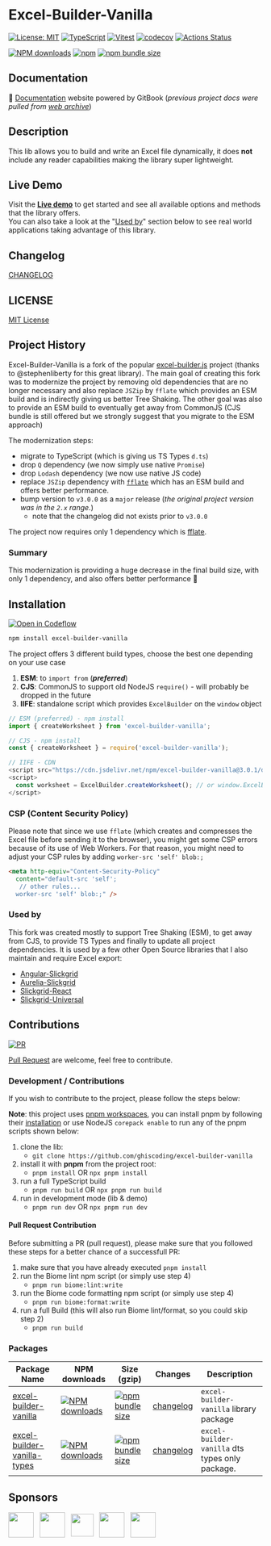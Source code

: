 # Excel-Builder-Vanilla

[![License: MIT](https://img.shields.io/badge/License-MIT-yellow.svg)](https://opensource.org/licenses/MIT)
[![TypeScript](https://img.shields.io/badge/%3C%2F%3E-TypeScript-%230074c1.svg)](http://www.typescriptlang.org/)
[![Vitest](https://img.shields.io/badge/tested%20with-vitest-fcc72b.svg?logo=vitest)](https://vitest.dev/)
[![codecov](https://codecov.io/gh/ghiscoding/excel-builder-vanilla/branch/main/graph/badge.svg)](https://codecov.io/gh/ghiscoding/excel-builder-vanilla)
[![Actions Status](https://github.com/ghiscoding/excel-builder-vanilla/actions/workflows/main.yml/badge.svg)](https://github.com/ghiscoding/excel-builder-vanilla/actions)

[![NPM downloads](https://img.shields.io/npm/dy/excel-builder-vanilla)](https://npmjs.org/package/excel-builder-vanilla)
[![npm](https://img.shields.io/npm/v/excel-builder-vanilla.svg?logo=npm&logoColor=fff&label=npm)](https://www.npmjs.com/package/excel-builder-vanilla)
[![npm bundle size](https://img.shields.io/bundlephobia/minzip/excel-builder-vanilla?color=success&label=gzip)](https://bundlephobia.com/result?p=excel-builder-vanilla)

## Documentation

📘 [Documentation](https://ghiscoding.gitbook.io/excel-builder-vanilla/) website powered by GitBook (_previous project docs were pulled from [web archive](http://web.archive.org/web/20160907052007/http://excelbuilderjs.com)_)

## Description

This lib allows you to build and write an Excel file dynamically, it does **not** include any reader capabilities making the library super lightweight.

## Live Demo

Visit the [**Live demo**](https://ghiscoding.github.io/excel-builder-vanilla/) to get started and see all available options and methods that the library offers.<br>
You can also take a look at the "[Used by](#used-by)" section below to see real world applications taking advantage of this library.

## Changelog

[CHANGELOG](https://github.com/ghiscoding/excel-builder-vanilla/blob/main/packages/excel-builder-vanilla/CHANGELOG.md)

## LICENSE

[MIT License](https://github.com/ghiscoding/excel-builder-vanilla/blob/main/LICENSE.md)

## Project History
Excel-Builder-Vanilla is a fork of the popular [excel-builder.js](https://github.com/stephenliberty/excel-builder.js) project (thanks to @stephenliberty for this great library). The main goal of creating this fork was to modernize the project by removing old dependencies that are no longer necessary and also replace `JSZip` by `fflate` which provides an ESM build and is indirectly giving us better Tree Shaking. The other goal was also to provide an ESM build to eventually get away from CommonJS (CJS bundle is still offered but we strongly suggest that you migrate to the ESM approach)

The modernization steps:
- migrate to TypeScript (which is giving us TS Types `d.ts`)
- drop `Q` dependency (we now simply use native `Promise`)
- drop `Lodash` dependency (we now use native JS code)
- replace `JSZip` dependency with [`fflate`](https://github.com/101arrowz/fflate) which has an ESM build and offers better performance.
- bump version to `v3.0.0` as a `major` release (_the original project version was in the `2.x` range._)
  - note that the changelog did not exists prior to `v3.0.0`

The project now requires only 1 dependency which is [fflate](https://github.com/101arrowz/fflate).

### Summary

This modernization is providing a huge decrease in the final build size, with only 1 dependency, and also offers better performance 🚀

## Installation

[![Open in Codeflow](https://developer.stackblitz.com/img/open_in_codeflow.svg)](https:///pr.new/ghiscoding/excel-builder-vanilla)

```sh
npm install excel-builder-vanilla
```

The project offers 3 different build types, choose the best one depending on your use case
1. **ESM**: to `import from` (_**preferred**_)
2. **CJS**: CommonJS to support old NodeJS `require()` - will probably be dropped in the future
3. **IIFE**: standalone script which provides `ExcelBuilder` on the `window` object

```ts
// ESM (preferred) - npm install
import { createWorksheet } from 'excel-builder-vanilla';

// CJS - npm install
const { createWorksheet } = require('excel-builder-vanilla');

// IIFE - CDN
<script src="https://cdn.jsdelivr.net/npm/excel-builder-vanilla@3.0.1/dist/excel-builder.iife.js"></script>
<script>
  const worksheet = ExcelBuilder.createWorksheet(); // or window.ExcelBuilder.createWorksheet();
</script>
```

### CSP (Content Security Policy)
Please note that since we use `fflate` (which creates and compresses the Excel file before sending it to the browser), you might get some CSP errors because of its use of Web Workers. For that reason, you might need to adjust your CSP rules by adding `worker-src 'self' blob:;`

```html
<meta http-equiv="Content-Security-Policy"
  content="default-src 'self';
   // other rules...
  worker-src 'self' blob:;" />
```

### Used by

This fork was created mostly to support Tree Shaking (ESM), to get away from CJS, to provide TS Types and finally to update all project dependencies. It is used by a few other Open Source libraries that I also maintain and require Excel export:

- [Angular-Slickgrid](https://github.com/ghiscoding/Angular-Slickgrid)
- [Aurelia-Slickgrid](https://github.com/ghiscoding/aurelia-slickgrid)
- [Slickgrid-React](https://github.com/ghiscoding/slickgrid-react)
- [Slickgrid-Universal](https://github.com/ghiscoding/slickgrid-universal)

## Contributions

[![PR](https://img.shields.io/badge/PR-Welcome-1abc9c)](https://github.com/ghiscoding/excel-builder-vanilla/pulls)

[Pull Request](https://github.com/ghiscoding/excel-builder-vanilla/pulls) are welcome, feel free to contribute.

### Development / Contributions

If you wish to contribute to the project, please follow the steps below:

**Note**: this project uses [pnpm workspaces](https://pnpm.io/workspaces), you can install pnpm by following their [installation](https://pnpm.io/installation) or use NodeJS `corepack enable` to run any of the pnpm scripts shown below:

1. clone the lib:
   - `git clone https://github.com/ghiscoding/excel-builder-vanilla`
2. install it with **pnpm** from the project root:
   - `pnpm install` OR `npx pnpm install`
3. run a full TypeScript build
   - `pnpm run build` OR `npx pnpm run build`
4. run in development mode (lib & demo)
   - `pnpm run dev` OR `npx pnpm run dev`

#### Pull Request Contribution

Before submitting a PR (pull request), please make sure that you followed these steps for a better chance of a successfull PR:

1. make sure that you have already executed `pnpm install`
2. run the Biome lint npm script (or simply use step 4)
   - `pnpm run biome:lint:write`
3. run the Biome code formatting npm script (or simply use step 4)
   - `pnpm run biome:format:write`
4. run a full Build (this will also run Biome lint/format, so you could skip step 2)
   - `pnpm run build`

### Packages

| Package Name | NPM downloads | Size (gzip) | Changes | Description |
| -------------| ------- | ----------- | ------- | ----------- |
| [excel-builder-vanilla](https://github.com/ghiscoding/excel-builder-vanilla/tree/main/packages/excel-builder-vanilla) | [![NPM downloads](https://img.shields.io/npm/dm/excel-builder-vanilla)](https://npmjs.org/package/excel-builder-vanilla) | [![npm bundle size](https://img.shields.io/bundlephobia/minzip/excel-builder-vanilla?color=success&label=gzip)](https://bundlephobia.com/result?p=excel-builder-vanilla) | [changelog](https://github.com/ghiscoding/excel-builder-vanilla/blob/main/packages/excel-builder-vanilla/CHANGELOG.md) | `excel-builder-vanilla` library package |
| [excel-builder-vanilla-types](https://github.com/ghiscoding/excel-builder/tree/main/packages/excel-builder-vanilla-types) | [![NPM downloads](https://img.shields.io/npm/dm/@excel-builder-vanilla/types)](https://npmjs.org/package/@excel-builder-vanilla/types) | [![npm bundle size](https://img.shields.io/bundlephobia/minzip/@excel-builder-vanilla/types?color=success&label=gzip)](https://bundlephobia.com/result?p=@excel-builder-vanilla/types) | [changelog](https://github.com/ghiscoding/excel-builder-vanilla/blob/main/packages/excel-builder-vanilla-types/CHANGELOG.md) | `excel-builder-vanilla` dts types only package.

## Sponsors

<div>
  <span>
    <a href="https://github.com/wundergraph" class="Link" title="Wundergraph" target="_blank"><img src="https://avatars.githubusercontent.com/u/64281914" width="50" height="50" valign="middle" /></a>
  </span>
  &nbsp;
  <span>
    <a href="https://github.com/johnsoncodehk" class="Link" title="johnsoncodehk (Volar)" target="_blank"><img src="https://avatars.githubusercontent.com/u/16279759" width="50" height="50" valign="middle" /></a>
  </span>
   &nbsp;
  <span>
    <a href="https://github.com/kevinburkett" class="Link" title="kevinburkett" target="_blank"><img class="circle avatar-user" src="https://avatars.githubusercontent.com/u/48218815?s=52&amp;v=4" width="45" height="45" valign="middle" /></a>
  </span>
  &nbsp;
  <span>
    <a href="https://github.com/anton-gustafsson" class="Link" title="anton-gustafsson" target="_blank"><img src="https://avatars.githubusercontent.com/u/22906905?s=52&v=4" width="50" height="50" valign="middle" /></a>
  </span>
  &nbsp;
  <span>
    <a href="https://github.com/gibson552" class="Link" title="gibson552" target="_blank"><img src="https://avatars.githubusercontent.com/u/84058359?s=52&v=4" width="50" height="50" valign="middle" /></a>
  </span>
</div>
